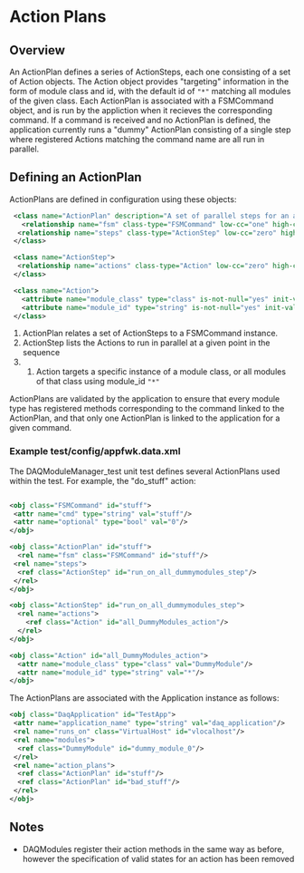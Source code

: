 # Action Plans

## Overview

An ActionPlan defines a series of ActionSteps, each one consisting of a set of Action objects. The Action object provides "targeting" information in the form of module class and id, with the default id of `"*"` matching all modules of the given class. Each ActionPlan is associated with a FSMCommand object, and is run by the appliction when it recieves the corresponding command. If a command is received and no ActionPlan is defined, the application currently runs a "dummy" ActionPlan consisting of a single step where registered Actions matching the command name are all run in parallel.

## Defining an ActionPlan

ActionPlans are defined in configuration using these objects:

```XML
 <class name="ActionPlan" description="A set of parallel steps for an application to carry out a command">
   <relationship name="fsm" class-type="FSMCommand" low-cc="one" high-cc="one" is-composite="no" is-exclusive="no" is-dependent="no"/>
  <relationship name="steps" class-type="ActionStep" low-cc="zero" high-cc="many" is-composite="no" is-exclusive="no" is-dependent="no" ordered="yes"/>
 </class>

 <class name="ActionStep">
  <relationship name="actions" class-type="Action" low-cc="zero" high-cc="many" is-composite="no" is-exclusive="no" is-dependent="no"/>
 </class>

 <class name="Action">
   <attribute name="module_class" type="class" is-not-null="yes" init-value="DaqModule"/>
   <attribute name="module_id" type="string" is-not-null="yes" init-value="*"/>
 </class>
```

1. ActionPlan relates a set of ActionSteps to a FSMCommand instance.
1. ActionStep lists the Actions to run in parallel at a given point in the sequence
1. 1. Action targets a specific instance of a module class, or all modules of that class using module_id `"*"`

ActionPlans are validated by the application to ensure that every module type has registered methods corresponding to the command linked to the ActionPlan, and that only one ActionPlan is linked to the application for a given command.

### Example test/config/appfwk.data.xml

The DAQModuleManager_test unit test defines several ActionPlans used within the test. For example, the "do_stuff" action:

```XML

<obj class="FSMCommand" id="stuff">
 <attr name="cmd" type="string" val="stuff"/>
 <attr name="optional" type="bool" val="0"/>
</obj>

<obj class="ActionPlan" id="stuff">
  <rel name="fsm" class="FSMCommand" id="stuff"/>
 <rel name="steps">
  <ref class="ActionStep" id="run_on_all_dummymodules_step"/>
 </rel>
</obj>

<obj class="ActionStep" id="run_on_all_dummymodules_step">
  <rel name="actions">
    <ref class="Action" id="all_DummyModules_action"/>
  </rel>
</obj>

<obj class="Action" id="all_DummyModules_action">
  <attr name="module_class" type="class" val="DummyModule"/>
  <attr name="module_id" type="string" val="*"/>
</obj>

```

The ActionPlans are associated with the Application instance as follows:

```XML
<obj class="DaqApplication" id="TestApp">
 <attr name="application_name" type="string" val="daq_application"/>
 <rel name="runs_on" class="VirtualHost" id="vlocalhost"/>
 <rel name="modules">
  <ref class="DummyModule" id="dummy_module_0"/>
 </rel>
 <rel name="action_plans">
  <ref class="ActionPlan" id="stuff"/>
  <ref class="ActionPlan" id="bad_stuff"/>
 </rel>
</obj>
```

## Notes

* DAQModules register their action methods in the same way as before, however the specification of valid states for an action has been removed
